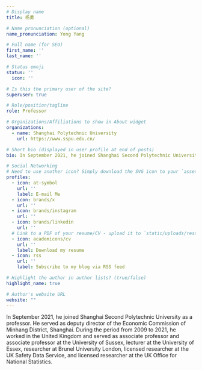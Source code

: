 ```yaml
---
# Display name
title: 杨勇

# Name pronunciation (optional)
name_pronunciation: Yong Yang

# Full name (for SEO)
first_name: ''
last_name: ''

# Status emoji
status: ''
  icon: ''

# Is this the primary user of the site?
superuser: true

# Role/position/tagline
role: Professor

# Organizations/Affiliations to show in About widget
organizations:
  - name: Shanghai Polytechnic University
    url: https://www.sspu.edu.cn/

# Short bio (displayed in user profile at end of posts)
bio: In September 2021, he joined Shanghai Second Polytechnic University as a professor. He served as deputy director of the Economic Commission of Minhang District, Shanghai. During the period from 2009 to 2021, he worked in the United Kingdom and served as associate professor and associate professor at the University of Sussex, lecturer at the University of Essex, researcher at Brunel University London, licensed researcher at the UK Safety Data Service, and licensed researcher at the UK Office for National Statistics.

# Social Networking
# Need to use another icon? Simply download the SVG icon to your `assets/media/icons/` folder.
profiles:
  - icon: at-symbol
    url: ''
    label: E-mail Me
  - icon: brands/x
    url: ''
  - icon: brands/instagram
    url: ''
  - icon: brands/linkedin
    url: ''
  # Link to a PDF of your resume/CV - upload it to `static/uploads/resume.pdf`
  - icon: academicons/cv
    url: ''
    label: Download my resume
  - icon: rss
    url: ''
    label: Subscribe to my blog via RSS feed

# Highlight the author in author lists? (true/false)
highlight_name: true

# Author's website URL
website: ""
---
```


In September 2021, he joined Shanghai Second Polytechnic University as a professor. He served as deputy director of the Economic Commission of Minhang District, Shanghai. During the period from 2009 to 2021, he worked in the United Kingdom and served as associate professor and associate professor at the University of Sussex, lecturer at the University of Essex, researcher at Brunel University London, licensed researcher at the UK Safety Data Service, and licensed researcher at the UK Office for National Statistics.